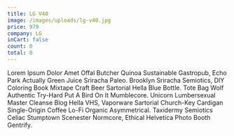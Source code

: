 ```yaml
---
title: LG V40
image: /images/uploads/lg-v40.jpg
price: 979
company: LG
inCart: false
count: 0
total: 0
---
```

Lorem Ipsum Dolor Amet Offal Butcher Quinoa Sustainable Gastropub, Echo Park Actually Green Juice Sriracha Paleo. Brooklyn Sriracha Semiotics, DIY Coloring Book Mixtape Craft Beer Sartorial Hella Blue Bottle. Tote Bag Wolf Authentic Try-Hard Put A Bird On It Mumblecore. Unicorn Lumbersexual Master Cleanse Blog Hella VHS, Vaporware Sartorial Church-Key Cardigan Single-Origin Coffee Lo-Fi Organic Asymmetrical. Taxidermy Semiotics Celiac Stumptown Scenester Normcore, Ethical Helvetica Photo Booth Gentrify.